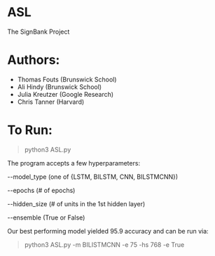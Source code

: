 # ASL
The SignBank Project

# Authors:
- Thomas Fouts (Brunswick School)
- Ali Hindy (Brunswick School)
- Julia Kreutzer (Google Research)
- Chris Tanner (Harvard)

# To Run:
> python3 ASL.py

The program accepts a few hyperparameters:

--model_type (one of {LSTM, BILSTM, CNN, BILSTMCNN})

--epochs (# of epochs)

--hidden_size (# of units in the 1st hidden layer)

--ensemble (True or False)

Our best performing model yielded 95.9 accuracy and can be run via:

> python3 ASL.py -m BILISTMCNN -e 75 -hs 768 -e True


